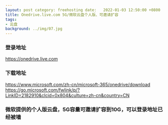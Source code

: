 ```yaml
---
layout: post category: freehosting date:   2022-01-03 12:50:00 +0800
title: Onedrive.live.com 5G/微软云盘个人版、可邀请扩容
tags:
- 云盘
background: ../img/07.jpg
---
```




### 登录地址<br>
https://onedrive.live.com

### 下载地址<br>
https://www.microsoft.com/zh-cn/microsoft-365/onedrive/download<br>
https://go.microsoft.com/fwlink/p/?LinkID=2182910&clcid=0x804&culture=zh-cn&country=CN

### 微软提供的个人版云盘，5G容量可邀请扩容到10G，可以登录地址已经被墙<br>